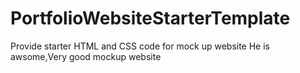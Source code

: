 # PortfolioWebsiteStarterTemplate
Provide starter HTML and CSS code for mock up website
He is awsome,Very good mockup website
